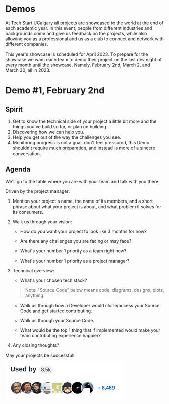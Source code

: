 # Demos

At Tech Start UCalgary
all projects are showcased to the world
at the end of each academic year.
In this event, people from different industries and backgrounds
come and give us feedback on the projects,
while also allowing you as a professional and us as a club
to connect and network with different companies.

This year's showcase is scheduled for April 2023.
To prepare for the showcase
we want each team to demo their project
on the last dev night of every month until the showcase.
Namely, February 2nd, March 2, and March 30, all in 2023.

# Demo #1, February 2nd

## Spirit

1. Get to know the technical side of your project
   a little bit more
   and the things you've build so far,
   or plan on building.
1. Discovering how we can help you.
1. Help you get out of the way the challenges you see.
1. Monitoring progress is not a goal,
   don't feel pressured,
   this Demo shouldn't require much preparation,
   and instead is more of a sincere conversation.

## Agenda

We'll go to the table where you are with your team
and talk with you there.

Driven by the project manager:

1. Mention your project's name,
   the name of its members,
   and a short phrase about what your project is about,
   and what problem it solves for its consumers.

1. Walk us through your vision:

   - How do you want your project to look like 3 months for now?

   - Are there any challenges you are facing or may face?

   - What's your number 1 priority as a team right now?
   - What's your number 1 priority as a project manager?

1. Technical overview:

   - What's your chosen tech stack?

   > Note: "Source Code" below means code, diagrams, designs, plots, anything.

   - Walk us through how a Developer
     would clone/access your Source Code
     and get started contributing.

   - Walk us through your Source Code.

   - What would be the top 1 thing that if implemented
     would make your team contributing experience happier?

1. Any closing thoughts?
<!--

The spirit of this demo is to:

1. Allow each project to show the things they have worked on
   and receive feedback from other members of the club.

   We'll be your beta testers once there is something to test!
   And this initial feedback and market validation
   will hopefully help you shape a better project.

1. See the approaches that other teams took when building their project.

   So for instance, if your team is a web app,
   you'll be able to see firsthand how other teams work
   on a mobile app, robotics project, browser extension, etc,
   while also allowing them to learn about how you are building a web app.

1. Hear each team's challenges and experiences
   while working in their specific domain,
   using their chosen tech stack, and so on,
   allowing you to learn from other people's experiences.

## Guidelines

To make the most out of the demos,
please follow the following guidelines:

1. Mention your project's name,
   the name of its members,
   and a short phrase about what your project is about,
   and what problem it solves for its consumers.

   There is no need to be super-specific,
   but it’s useful to think
   that this demo can be the first point of contact
   for a new user with your project.
   we want you to be able to perfect this initial pitch.

   Please keep it simple.
   For example: “Hi there! This is Kevin from the TodoApp team.
   TodoApp is a mobile application that helps people
   keep track of the tasks they have to do
   in a friendly way so that they never forget them”.

1. For each of the things you have worked on so far
   but without including what you demoed in the previous month:

   1. Start by mentioning the purpose of what you have worked on so far
      and how it fits in the big picture.

      For example:
      “In this cycle we wanted our users to be able
      to customize the theme in the application.”

   1. Mention the why.

      For example: “Many of our users spend a lot of time using screens
      and we wanted to help them reduce eye strain by using a Dark theme.
      If you are one of those users who prefer a light theme,
      no worries,
      we have you covered:
      the theme choice is completely up to you.”.

   1. Walk the users through the tangible changes.

      For example: “To configure the theme, please click on your profile, scroll down to the end of the page, and check the theme of your preference.”

      Make sure you walk a user through your project as you are talking,
      you can show a live version of the functionality of your project,
      or you can show recordings or images.

   1. Repeat for each of the other things you worked on.

1. Mention what's in your [RoadMap](../roadmap/) for the next months.
   This is an awesome opportunity to get them excited for what's to come
   and also to get some early feedback/market validation
   even before starting with the implementation.

1. Make a close,
   you can remember users how to start using your project and
   where to provide feedback (GitHub issues for example),
   and maybe encourage them to click
   on the "star" button of your project repository.
   -->

May your projects be successful!

![Used By Many People](./used-by.png)
